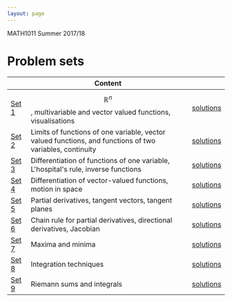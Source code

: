 ```yaml
---
layout: page
---
```


MATH1011 Summer 2017/18 

# Problem sets

|| Content | |
---|---|---|
[Set 1](https://lms.uwa.edu.au/bbcswebdav/courses/MATH1011_TS-SUMM-B_2018/problem%20sets/workshop_1.pdf)|$$\mathbb{R}^n$$, multivariable and vector valued functions, visualisations| [solutions](https://lms.uwa.edu.au/bbcswebdav/courses/MATH1011_TS-SUMM-B_2018/problem%20sets/workshop_1_soln.pdf)
[Set 2](https://lms.uwa.edu.au/bbcswebdav/courses/MATH1011_TS-SUMM-B_2018/problem%20sets/workshop_2.pdf)| Limits of functions of one variable, vector valued functions, and functions of two variables, continuity|[solutions](https://lms.uwa.edu.au/bbcswebdav/courses/MATH1011_TS-SUMM-B_2018/problem%20sets/workshop_2_soln.pdf)
[Set 3](https://lms.uwa.edu.au/bbcswebdav/courses/MATH1011_TS-SUMM-B_2018/problem%20sets/workshop_3.pdf)| Differentiation of functions of one variable, L'hospital's rule, inverse functions| [solutions](https://lms.uwa.edu.au/bbcswebdav/courses/MATH1011_TS-SUMM-B_2018/problem%20sets/workshop_3_soln.pdf)
[Set 4](https://lms.uwa.edu.au/bbcswebdav/courses/MATH1011_TS-SUMM-B_2018/problem%20sets/workshop_4.pdf)| Differentiation of vector-valued functions, motion in space| [solutions](https://lms.uwa.edu.au/bbcswebdav/courses/MATH1011_TS-SUMM-B_2018/problem%20sets/workshop_4_soln.pdf)
[Set 5](https://lms.uwa.edu.au/bbcswebdav/courses/MATH1011_TS-SUMM-B_2018/problem%20sets/workshop_5.pdf)| Partial derivatives, tangent vectors, tangent planes| [solutions](https://lms.uwa.edu.au/bbcswebdav/courses/MATH1011_TS-SUMM-B_2018/problem%20sets/workshop_5_soln.pdf)
[Set 6](https://lms.uwa.edu.au/bbcswebdav/courses/MATH1011_TS-SUMM-B_2018/problem%20sets/workshop_6.pdf)| Chain rule for partial derivatives, directional derivatives, Jacobian| [solutions](https://lms.uwa.edu.au/bbcswebdav/courses/MATH1011_TS-SUMM-B_2018/problem%20sets/workshop_6_soln.pdf)
[Set 7](https://lms.uwa.edu.au/bbcswebdav/courses/MATH1011_TS-SUMM-B_2018/problem%20sets/workshop_7.pdf)| Maxima and minima| [solutions](https://lms.uwa.edu.au/bbcswebdav/courses/MATH1011_TS-SUMM-B_2018/problem%20sets/workshop_7_soln.pdf)
[Set 8](https://lms.uwa.edu.au/bbcswebdav/courses/MATH1011_TS-SUMM-B_2018/problem%20sets/workshop_8.pdf)| Integration techniques| [solutions](https://lms.uwa.edu.au/bbcswebdav/courses/MATH1011_TS-SUMM-B_2018/problem%20sets/workshop_8_soln.pdf)
[Set 9](https://lms.uwa.edu.au/bbcswebdav/courses/MATH1011_TS-SUMM-B_2018/problem%20sets/workshop_9.pdf)| Riemann sums and integrals| [solutions]()

